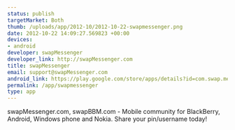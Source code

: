 ```yaml
--- 
status: publish
targetMarket: Both
thumb: /uploads/app/2012-10/2012-10-22-swapmessenger.png
date: 2012-10-22 14:09:27.569823 +00:00
devices: 
- android
developer: swapMessenger
developer_link: http://swapMessenger.com
title: swapMessenger
email: support@swapMessenger.com
android_link: https://play.google.com/store/apps/details?id=com.swap.messenger
permalink: /app/swapmessenger
type: app
---
```


swapMessenger.com, swapBBM.com - Mobile community for BlackBerry, Android, Windows phone and Nokia. Share your pin/username today!
